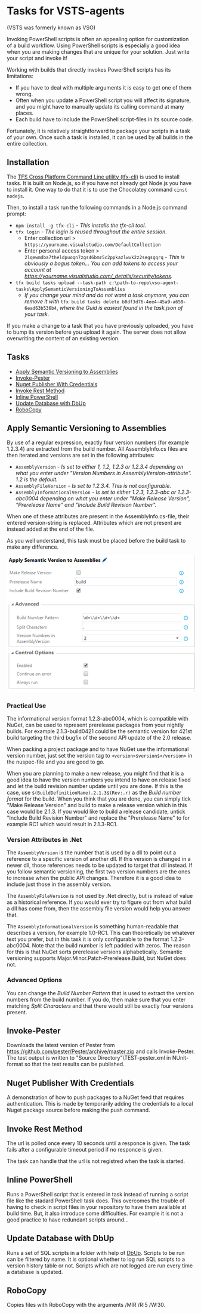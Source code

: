 # Tasks for VSTS-agents

(VSTS was formerly known as VSO)

Invoking PowerShell scripts is often an appealing option for customization of a build workflow. Using PowerShell scripts is especially a good idea when you are making changes that are unique for your solution. Just write your script and invoke it!

Working with builds that directly invokes PowerShell scripts has its limitations:

* If you have to deal with multiple arguments it is easy to get one of them wrong.
* Often when you update a PowerShell script you will affect its signature, and you might have to manually update its calling command at many places.
* Each build have to include the PowerShell script-files in its source code.

Fortunately, it is relatively straightforward to package your scripts in a task of your own. Once such a task is installed, it can be used by all builds in the entire collection.

## Installation

The [TFS Cross Platform Command Line utility (tfx-cli)](https://github.com/Microsoft/tfs-cli) is used to install tasks. It is built on Node.js, so if you have not already got Node.js you have to install it. One way to do that it is to use the Chocolatey command `cinst nodejs`.

Then, to install a task run the following commands in a Node.js command prompt:

* `npm install -g tfx-cli` - *This installs the tfx-cli tool.*
* `tfx login` - *The login is reused throughout the entire session.*
  * Enter collection url > `https://yourname.visualstudio.com/DefaultCollection`
  * Enter personal access token > `2lqewmdba7theldpuoqn7zgs46bmz5c2ppkazlwvk2z2segsgqrq` - *This is obviously a bogus token... You can add tokens to access your account at https://yourname.visualstudio.com/_details/security/tokens.* 
* `tfx build tasks upload --task-path c:\path-to-repo\vso-agent-tasks\ApplySemanticVersioningToAssemblies`
  * *If you change your mind and do not want a task anymore, you can remove it with* `tfx build tasks delete b8df3d76-4ee4-45a9-a659-6ead63b536b4`, *where the Guid is easiest found in the task.json of your task.*

If you make a change to a task that you have previously uploaded, you have to bump its version before you upload it again. The server does not allow overwriting the content of an existing version.

## Tasks

* [Apply Semantic Versioning to Assemblies](#apply-semantic-versioning-to-assemblies)
* [Invoke-Pester](#invoke-pester)
* [Nuget Publisher With Credentials](#nuget-publisher-with-credentials)
* [Invoke Rest Method](#invoke-rest-method)
* [Inline PowerShell](#pnline-powerShell)
* [Update Database with DbUp](#update-database-with-dbup)
* [RoboCopy](#robocopy)

## Apply Semantic Versioning to Assemblies

By use of a regular expression, exactly four version numbers (for example 1.2.3.4) are extracted from the build number. All AssemblyInfo.cs files are then iterated and versions are set in the following attributes:

* `AssemblyVersion` - *Is set to either 1, 1.2, 1.2.3 or 1.2.3.4 depending on what you enter under "Version Numbers in AssemblyVersion-attribute". 1.2 is the default.*
* `AssemblyFileVersion` - *Is set to 1.2.3.4. This is not configurable.* 
* `AssemblyInformationalVersion` - *Is set to either 1.2.3, 1.2.3-abc or 1.2.3-abc0004 depending on what you enter under "Make Release Version", "Prerelease Name" and "Include Build Revision Number".* 

When one of these attributes are present in the AssemblyInfo.cs-file, their entered version-string is replaced. Attributes which are not present are instead added at the end of the file.

As you well understand, this task must be placed before the build task to make any difference.

![Apply Semantic Versioning to Assemblies User Interface](/Docs/ApplySemanticVersioningToAssemblies.png?raw=true)

### Practical Use

The informational version format 1.2.3-abc0004, which is compatible with NuGet, can be used to represent prerelease packages from your nightly builds. For example 2.1.3-build0421 could be the semantic version for 421st build targeting the third bugfix of the second API update of the 2.0 release.

When packing a project package and to have NuGet use the informational version number, just set the version tag to `<version>$version$</version>` in the nuspec-file and you are good to go. 

When you are planning to make a new release, you might find that it is a good idea to have the version numbers you intend to have on release fixed and let the build revision number update until you are done. If this is the case, use `$(BuildDefinitionName).2.1.3$(Rev:.r)` as the *Build number format* for the build. When you think that you are done, you can simply tick "Make Release Version" and build to make a release version which in this case would be 2.1.3. If you would like to build a release candidate, untick "Include Build Revision Number" and replace the "Prerelease Name" to for example RC1 which would result in 2.1.3-RC1. 

### Version Attributes in .Net

The `AssemblyVersion` is the number that is used by a dll to point out a reference to a specific version of another dll. If this version is changed in a newer dll, those references needs to be updated to target that dll instead. If you follow semantic versioning, the first two version numbers are the ones to increase when the public API changes. Therefore it is a good idea to include just those in the assembly version.

The `AssemblyFileVersion` is not used by .Net directly, but is instead of value as a historical reference. If you would ever try to figure out from what build a dll has come from, then the assembly file version would help you answer that.

The `AssemblyInformationalVersion` is something human-readable that describes a version, for example 1.0-RC1. This can theoretically be whatever text you prefer, but in this task it is only configurable to the format 1.2.3-abc0004. Note that the build number is left padded with zeros. The reason for this is that NuGet sorts prerelease versions alphabetically. Semantic versioning supports Major.Minor.Patch-Prerelease.Build, but NuGet does not. 

### Advanced Options

You can change the *Build Number Pattern* that is used to extract the version numbers from the build number. If you do, then make sure that you enter matching *Split Characters* and that there would still be exactly four versions present.

## Invoke-Pester

Downloads the latest version of Pester from https://github.com/pester/Pester/archive/master.zip and calls Invoke-Pester. The test output is written to "Source Directory"\TEST-pester.xml in NUnit-format so that the test results can be published.

## Nuget Publisher With Credentials

A demonstration of how to push packages to a NuGet feed that requires authentication. This is made by temporarily adding the credentials to a local Nuget package source before making the push command.

## Invoke Rest Method

The url is polled once every 10 seconds until a responce is given. The task fails after a configurable timeout period if no responce is given.

The task can handle that the url is not registred when the task is started.

## Inline PowerShell

Runs a PowerShell script that is entered in task instead of running a script file like the stadard PowerShell task does. This overcomes the trouble of having to check in script files in your repository to have them available at build time. But, it also introduce some difficulties. For example it is not a good practice to have redundant scripts around... 

## Update Database with DbUp

Runs a set of SQL scripts in a folder with help of [DbUp](https://dbup.github.io/). Scripts to be run can be filtered by name. It is optional whether to log run SQL scripts to a version history table or not. Scripts which are not logged are run every time a database is updated.

## RoboCopy

Copies files with RoboCopy with the arguments /MIR /R:5 /W:30.